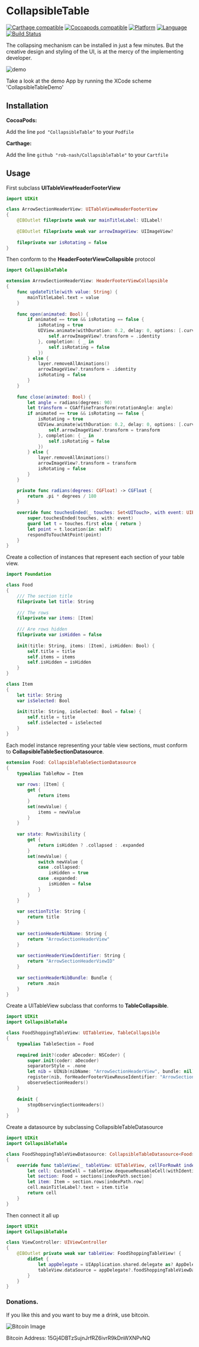# CollapsibleTable

[![Carthage compatible](https://img.shields.io/badge/carthage-compatible-green.svg)](https://github.com/Carthage/Carthage)
[![Cocoapods compatible](https://img.shields.io/badge/cocoapods-compatible-green.svg)]()
[![Platform](https://img.shields.io/badge/platform-iOS%208%2B-blue.svg)]()
[![Language](https://img.shields.io/badge/language-swift%203.2-blue.svg)]()
[![Build Status](https://travis-ci.org/rob-nash/CollapsibleTable.svg?branch=master)](https://travis-ci.org/rob-nash/CollapsibleTable)

The collapsing mechanism can be installed in just a few minutes. But the creative design and styling of the UI, is at the mercy of the implementing developer.

![demo](Screenshots/demo.gif)

Take a look at the demo App by running the XCode scheme 'CollapsibleTableDemo'

## Installation

**CocoaPods:**

Add the line `pod "CollapsibleTable"` to your `Podfile`

**Carthage:**

Add the line `github "rob-nash/CollapsibleTable"` to your `Cartfile`

## Usage

First subclass **UITableViewHeaderFooterView**

```swift
import UIKit

class ArrowSectionHeaderView: UITableViewHeaderFooterView
{
    @IBOutlet fileprivate weak var mainTitleLabel: UILabel!
    
    @IBOutlet fileprivate weak var arrowImageView: UIImageView?
    
    fileprivate var isRotating = false
}
```

Then conform to the **HeaderFooterViewCollapsible** protocol

```swift
import CollapsibleTable

extension ArrowSectionHeaderView: HeaderFooterViewCollapsible
{
    func updateTitle(with value: String) {
        mainTitleLabel.text = value
    }
    
    func open(animated: Bool) {
        if animated == true && isRotating == false {
            isRotating = true
            UIView.animate(withDuration: 0.2, delay: 0, options: [.curveLinear,.allowUserInteraction], animations: {
                self.arrowImageView?.transform = .identity
            }, completion: { _ in
                self.isRotating = false
            })
        } else {
            layer.removeAllAnimations()
            arrowImageView?.transform = .identity
            isRotating = false
        }
    }
    
    func close(animated: Bool) {
        let angle = radians(degrees: 90)
        let transform = CGAffineTransform(rotationAngle: angle)
        if animated == true && isRotating == false {
            isRotating = true
            UIView.animate(withDuration: 0.2, delay: 0, options: [.curveLinear,.allowUserInteraction], animations: {
                self.arrowImageView?.transform = transform
            }, completion: { _ in
                self.isRotating = false
            })
        } else {
            layer.removeAllAnimations()
            arrowImageView?.transform = transform
            isRotating = false
        }
    }

    private func radians(degrees: CGFloat) -> CGFloat {
        return .pi * degrees / 180
    }
    
    override func touchesEnded(_ touches: Set<UITouch>, with event: UIEvent?) {
        super.touchesEnded(touches, with: event)
        guard let t = touches.first else { return }
        let point = t.location(in: self)
        respondToTouchAtPoint(point)
    }
}
```

Create a collection of instances that represent each section of your table view.

```swift
import Foundation

class Food
{
    /// The section title
    fileprivate let title: String
    
    /// The rows
    fileprivate var items: [Item]
    
    /// Are rows hidden
    fileprivate var isHidden = false
    
    init(title: String, items: [Item], isHidden: Bool) {
        self.title = title
        self.items = items
        self.isHidden = isHidden
    }
}

class Item
{
    let title: String
    var isSelected: Bool
    
    init(title: String, isSelected: Bool = false) {
        self.title = title
        self.isSelected = isSelected
    }
}
```

Each model instance representing your table view sections, must conform to **CollapsibleTableSectionDatasource**.

```swift
extension Food: CollapsibleTableSectionDatasource
{
    typealias TableRow = Item
    
    var rows: [Item] {
        get {
            return items
        }
        set(newValue) {
            items = newValue
        }
    }
    
    var state: RowVisibility {
        get {
            return isHidden ? .collapsed : .expanded
        }
        set(newValue) {
            switch newValue {
            case .collapsed:
                isHidden = true
            case .expanded:
                isHidden = false
            }
        }
    }
    
    var sectionTitle: String {
        return title
    }
    
    var sectionHeaderNibName: String {
        return "ArrowSectionHeaderView"
    }
    
    var sectionHeaderViewIdentifier: String {
        return "ArrowSectionHeaderViewID"
    }
    
    var sectionHeaderNibBundle: Bundle {
        return .main
    }
}
```

Create a UITableView subclass that conforms to **TableCollapsible**.

```swift
import UIKit
import CollapsibleTable

class FoodShoppingTableView: UITableView, TableCollapsible
{
    typealias TableSection = Food
    
    required init?(coder aDecoder: NSCoder) {
        super.init(coder: aDecoder)
        separatorStyle = .none
        let nib = UINib(nibName: "ArrowSectionHeaderView", bundle: nil)
        register(nib, forHeaderFooterViewReuseIdentifier: "ArrowSectionHeaderViewID")
        observeSectionHeaders()
    }
    
    deinit {
        stopObservingSectionHeaders()
    }
}
```

Create a datasource by subclassing CollapsibleTableDatasource<T>

```swift
import UIKit
import CollapsibleTable

class FoodShoppingTableViewDatasource: CollapsibleTableDatasource<Food>
{
    override func tableView(_ tableView: UITableView, cellForRowAt indexPath: IndexPath) -> UITableViewCell {
        let cell: CustomCell = tableView.dequeueReusableCell(withIdentifier: "Cell", for: indexPath) as! CustomCell
        let section: Food = sections[indexPath.section]
        let item: Item = section.rows[indexPath.row]
        cell.mainTitleLabel?.text = item.title
        return cell
    }
}
```

Then connect it all up

```swift
import UIKit
import CollapsibleTable

class ViewController: UIViewController
{
    @IBOutlet private weak var tableView: FoodShoppingTableView! {
        didSet {
            let appDelegate = UIApplication.shared.delegate as? AppDelegate
            tableView.dataSource = appDelegate?.foodShoppingTableViewDatasource
        }
    }
}
```

### Donations.
<p>If you like this and you want to buy me a drink, use bitcoin.</p>

![Bitcoin Image](Resources/Bitcoin.jpg)

Bitcoin Address: 15Gj4DBTzSujnJrfRZ6ivrR9kDnWXNPvNQ